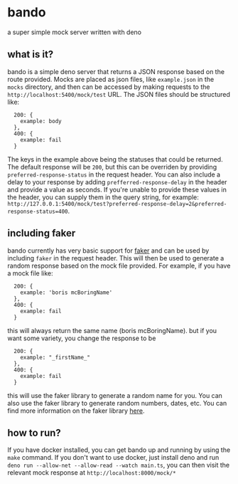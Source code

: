 # bando
a super simple mock server written with deno 

## what is it?
bando is a simple deno server that returns a JSON response based on the route provided. Mocks are placed as json files, like `example.json` in the `mocks` directory, and then can be accessed by making requests to the `http://localhost:5400/mock/test` URL. The JSON files should be structured like:

```
  200: {
    example: body
  },
  400: {
    example: fail
  }
```
The keys in the example above being the statuses that could be returned. The default response will be `200`, but this can be overriden by providing `preferred-response-status` in the request header.  You can also include a delay to your response by adding `prefferred-response-delay` in the header and provide a value as seconds. If you're unable to provide these values in the header, you can supply them in the query string, for example: `http://127.0.0.1:5400/mock/test?preferred-response-delay=2&preferred-response-status=400`.

## including faker 
bando currently has very basic support for [faker](https://fakerjs.dev/) and can be used by including `faker` in the request header. This will then be used to generate a random response based on the mock file provided. For example, if you have a mock file like:

```
  200: {
    example: 'boris mcBoringName'
  },
  400: {
    example: fail
  }
```

this will always return the same name (boris mcBoringName). but if you want some variety, you change the response to be

```
  200: {
    example: "_firstName_"
  },
  400: {
    example: fail
  }
```
this will use the faker library to generate a random name for you. You can also use the faker library to generate random numbers, dates, etc. You can find more information on the faker library [here](https://fakerjs.dev/).

## how to run?
If you have docker installed, you can get bando up and running by using the `make` command. If you don't want to use docker, just install deno and run `deno run --allow-net --allow-read --watch main.ts`, you can then visit the relevant mock response at `http://localhost:8000/mock/*`
